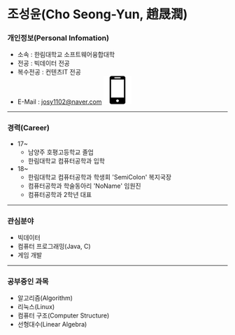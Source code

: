 조성윤(Cho Seong-Yun, 趙晟潤)
===========
### 개인정보(Personal Infomation)
* 소속 : 한림대학교 소프트웨어융합대학
* 전공 : 빅데이터 전공
* 복수전공 : 컨텐츠IT 전공
* E-Mail : josy1102@naver.com
![Alt Text](cellphone.png)
-----------
### 경력(Career)
* 17~
  * 남양주 호평고등학교 졸업
  * 한림대학교 컴퓨터공학과 입학
* 18~
  * 한림대학교 컴퓨터공학과 학생회 'SemiColon' 복지국장
  * 컴퓨터공학과 학술동아리 'NoName' 임원진
  * 컴퓨터공학과 2학년 대표
-----------
### 관심분야
* 빅데이터
* 컴퓨터 프로그래밍(Java, C)
* 게임 개발
-----------
### 공부중인 과목
* 알고리즘(Algorithm)
* 리눅스(Linux)
* 컴퓨터 구조(Computer Structure)
* 선형대수(Linear Algebra)

